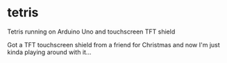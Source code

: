 # tetris
Tetris running on Arduino Uno and touchscreen TFT shield

Got a TFT touchscreen shield from a friend for Christmas and now I'm just kinda playing around with it...
